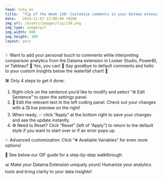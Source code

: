 ```yaml
---
feed: totw_en
title:  "Tip of the Week 130: Customize comments in your Datama extension!"
date:   2024-11-07 12:00:00 +0200
img_url: /assets/images/tip/130.png
img_type: image/gif
img_width: 600
img_height: 300
layout: post
---
```


✨ Want to add your personal touch to comments while interpreting comparison analytics from the Datama extension in Looker Studio, PowerBI, or Tableau? 🤔 Yes, you can! 🌈 Say goodbye to default comments and hello to your custom insights below the waterfall chart! 🎉

🛠️ Only 4 steps to get it done:

  1.	Right-click on the sentence you’d like to modify and select “⚙️ Edit Sentence” to open the settings panel. 
  2.	📝 Edit the relevant text in the left coding panel. Check out your changes with a 📺 live preview on the right! 
  3.	When ready, ✅ click “Apply” at the bottom right to save your changes and see the update instantly. 
  4.	♻️ Need to Reset? Click “Reset” (left of “Apply”) to return to the default style if you want to start over or if an error pops up. 
  

✨ Advanced customization: Click “➕ Available Variables” for even more options! 

🎥  See below our GIF guide for a step-by-step walkthrough. 

📊 Make your Datama Extension uniquely yours! Humanize your analytics tools and bring clarity to your data insights! 
